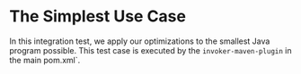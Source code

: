 # The Simplest Use Case

In this integration test, we apply our optimizations to the 
smallest Java program possible. This test case is executed by the
`invoker-maven-plugin` in the main pom.xml`.
